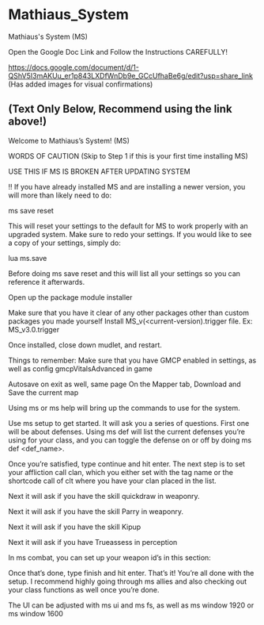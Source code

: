 # Mathiaus_System
Mathiaus's System (MS)

Open the Google Doc Link and Follow the Instructions CAREFULLY!

https://docs.google.com/document/d/1-QShV5I3mAKUu_er1p843LXDfWnDb9e_GCcUfhaBe6g/edit?usp=share_link
(Has added images for visual confirmations)

(Text Only Below, Recommend using the link above!)
---------------------------------

Welcome to Mathiaus’s System! (MS)

WORDS OF CAUTION (Skip to Step 1 if this is your first time installing MS)

USE THIS IF MS IS BROKEN AFTER UPDATING SYSTEM

!!  If you have already installed MS and are installing a newer version, you will more than likely need to do:

ms save reset

This will reset your settings to the default for MS to work properly with an upgraded system. Make sure to redo your settings. If you would like to see a copy of your settings, simply do:

lua ms.save

Before doing ms save reset and this will list all your settings so you can reference it afterwards.

Open up the package module installer

Make sure that you have it clear of any other packages other than custom packages you made yourself
Install MS_v(<current-version).trigger file. Ex: MS_v3.0.trigger

Once installed, close down mudlet, and restart.

Things to remember: Make sure that you have GMCP enabled in settings, as well as config gmcpVitalsAdvanced in game

Autosave on exit as well, same page
On the Mapper tab, Download and Save the current map

Using ms or ms help will bring up the commands to use for the system.

Use ms setup to get started.
It will ask you a series of questions. First one will be about defenses.
Using ms def will list the current defenses you’re using for your class, and you can toggle the defense on or off by doing ms def <def_name>.

Once you’re satisfied, type continue and hit enter.
The next step is to set your affliction call clan, which you either set with the tag name or the shortcode call of clt<number> where you have your clan placed in the list.

Next it will ask if you have the skill quickdraw in weaponry. 

Next it will ask if you have the skill Parry in weaponry.

Next it will ask if you have the skill Kipup

Next it will ask if you have Trueassess in perception

In ms combat, you can set up your weapon id’s in this section:

Once that’s done, type finish and hit enter.
That’s it! You’re all done with the setup. I recommend highly going through ms allies and also checking out your class functions as well once you’re done.
 
The UI can be adjusted with ms ui and ms fs, as well as ms window 1920 or ms window 1600

